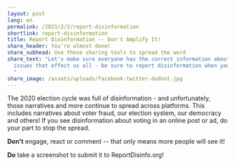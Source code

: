 ```yaml
---
layout: post
lang: en
permalink: /2021/2/2/report-disinformation
shortlink: report-disinformation
title: Report Disinformation -- Don't Amplify It!
share_header: You're almost done!
share_subhead: Use these sharing tools to spread the word
share_text: "Let's make sure everyone has the correct information about the
  issues that effect us all - be sure to report disinformation when you see it!
  "
share_image: /assets/uploads/facebook-twitter-dodont.jpg
---
```

The 2020 election cycle was full of disinformation - and unfortunately, those narratives and more continue to spread across platforms. This includes narratives about voter fraud, our election system, our democracy and others! If you see disinformation about voting in an online post or ad, do your part to stop the spread. 

**Don’t** engage, react or comment -- that only means more people will see it! 

**Do** take a screenshot to submit it to ReportDisinfo.org!